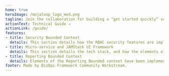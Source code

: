 ```yaml
---
home: true
heroImage: /mojaloop_logo_med.png
tagline: Join the collaboration for building a “get started quickly” set of core business processes that are easy to customise and contribute to open source, and define and follow best practice. 
actionText: Technical Guide →
actionLink: /guide/
features:
- title: Security Bounded Context
  details: This section details how the RBAC security features are implmented in the current Mojaloop version, and how this same design would evolve into the Reference Architecture Mojaloop, and the next planned IaC deployment.
- title: Micro-service and JAMStack UI Framework
  details: This section details the tech stack, and how the elements of the micro-service and JAMStack are implemented.
- title: Reporting Bounded Context
  details: Elements of the Reporting Bounded context have been implemented in order to meet the deliverable of being able to trace a transfer end to end.
footer: Made by BizOps Framework Community Workstream.
---
```

